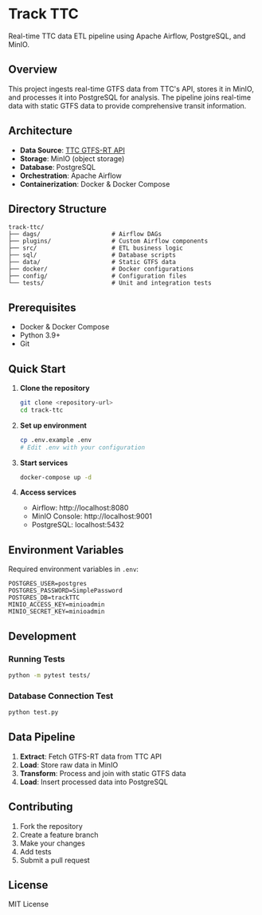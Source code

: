 # Track TTC

Real-time TTC data ETL pipeline using Apache Airflow, PostgreSQL, and MinIO.

## Overview

This project ingests real-time GTFS data from TTC's API, stores it in MinIO, and processes it into PostgreSQL for analysis. The pipeline joins real-time data with static GTFS data to provide comprehensive transit information.

## Architecture

- **Data Source**: [TTC GTFS-RT API](https://bustime.ttc.ca/gtfsrt/)
- **Storage**: MinIO (object storage)
- **Database**: PostgreSQL
- **Orchestration**: Apache Airflow
- **Containerization**: Docker & Docker Compose

## Directory Structure

```
track-ttc/
├── dags/                    # Airflow DAGs
├── plugins/                 # Custom Airflow components
├── src/                     # ETL business logic
├── sql/                     # Database scripts
├── data/                    # Static GTFS data
├── docker/                  # Docker configurations
├── config/                  # Configuration files
└── tests/                   # Unit and integration tests
```

## Prerequisites

- Docker & Docker Compose
- Python 3.9+
- Git

## Quick Start

1. **Clone the repository**
   ```bash
   git clone <repository-url>
   cd track-ttc
   ```

2. **Set up environment**
   ```bash
   cp .env.example .env
   # Edit .env with your configuration
   ```

3. **Start services**
   ```bash
   docker-compose up -d
   ```

4. **Access services**
   - Airflow: http://localhost:8080
   - MinIO Console: http://localhost:9001
   - PostgreSQL: localhost:5432

## Environment Variables

Required environment variables in `.env`:

```
POSTGRES_USER=postgres
POSTGRES_PASSWORD=SimplePassword
POSTGRES_DB=trackTTC
MINIO_ACCESS_KEY=minioadmin
MINIO_SECRET_KEY=minioadmin
```

## Development

### Running Tests
```bash
python -m pytest tests/
```

### Database Connection Test
```bash
python test.py
```

## Data Pipeline

1. **Extract**: Fetch GTFS-RT data from TTC API
2. **Load**: Store raw data in MinIO
3. **Transform**: Process and join with static GTFS data
4. **Load**: Insert processed data into PostgreSQL

## Contributing

1. Fork the repository
2. Create a feature branch
3. Make your changes
4. Add tests
5. Submit a pull request

## License

MIT License